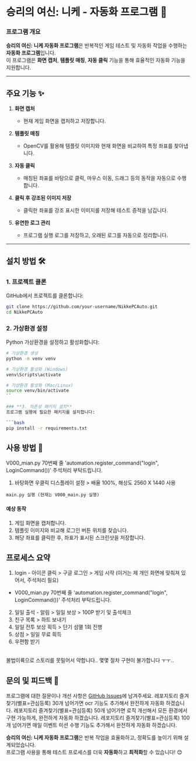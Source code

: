 # **승리의 여신: 니케 - 자동화 프로그램** 🚀

### **프로그램 개요**
**승리의 여신: 니케 자동화 프로그램**은 반복적인 게임 테스트 및 자동화 작업을 수행하는 **자동화 프로그램**입니다.  
이 프로그램은 **화면 캡처**, **템플릿 매칭**, **자동 클릭** 기능을 통해 효율적인 자동화 기능을 지원합니다.

---

## **주요 기능** ✨

1. **화면 캡처**  
   - 현재 게임 화면을 캡처하고 저장합니다.  

2. **템플릿 매칭**  
   - OpenCV를 활용해 템플릿 이미지와 현재 화면을 비교하여 특정 좌표를 찾아냅니다.  

3. **자동 클릭**  
   - 매칭된 좌표를 바탕으로 클릭, 마우스 이동, 드래그 등의 동작을 자동으로 수행합니다.  

4. **클릭 후 강조된 이미지 저장**  
   - 클릭한 좌표를 강조 표시한 이미지를 저장해 테스트 증적을 남깁니다.  

5. **유연한 로그 관리**  
   - 프로그램 실행 로그를 저장하고, 오래된 로그를 자동으로 정리합니다.  

---

## **설치 방법** 🛠️

### **1. 프로젝트 클론**
GitHub에서 프로젝트를 클론합니다:
```bash
git clone https://github.com/your-username/NikkePCAuto.git
cd NikkePCAuto
```

### **2. 가상환경 설정**  
Python 가상환경을 설정하고 활성화합니다:

```bash
# 가상환경 생성
python -m venv venv

# 가상환경 활성화 (Windows)
venv\Scripts\activate

# 가상환경 활성화 (Mac/Linux)
source venv/bin/activate
``

### **3. 의존성 패키지 설치**  
프로그램 실행에 필요한 패키지를 설치합니다:

```bash
pip install -r requirements.txt
```

## **사용 방법** 🚀
V000_mian.py 70번째 줄 'automation.register_command("login", LoginCommand())' 주석처리 부탁드립니다.
1. 바탕화면 우클릭 디스플레이 설정 > 배율 100%, 해상도 2560 X 1440 사용 
```
main.py 실행 (현재는 V000_main.py 실행)
```
#### **예상 동작**  
1. 게임 화면을 캡처합니다.  
2. 템플릿 이미지와 비교해 로그인 버튼 위치를 찾습니다.  
3. 해당 좌표를 클릭한 후, 좌표가 표시된 스크린샷을 저장합니다.  

## **프로세스 요약**  
1. login - 아이콘 클릭 > 구글 로그인 > 게임 시작 (이거는 제 개인 화면에 맞춰져 있어서, 주석처리 필요)
- V000_mian.py 70번째 줄 'automation.register_command("login", LoginCommand())' 주석처리 부탁드립니다.
2. 일일 출석 - 알림 > 일일 보상 > 100P 받기 및 출석체크
3. 친구 목록 > 하트 보내기
4. 일일 전투 보상 흭득 > 단기 섬멸 1회 진행
5. 상점 > 일일 무료 흭득
5. 우편함 받기
<br>
불법이륙으로 스토리를 못밀어서 약합니다.. 몇몇 절차 구현이 불가합니다 ㅜㅜ..

## **문의 및 피드백** 💬  
프로그램에 대한 질문이나 개선 사항은 [GitHub Issues](https://github.com/EazyNick/NikkePCAuto/issues)에 남겨주세요.
레포지토리 즐겨찾기(별표=관심등록) 30개 넘어가면 ocr 기능도 추가해서 완전하게 자동화 하겠습니다.
레포지토리 즐겨찾기(별표=관심등록) 50개 넘어가면 로직 개선해서 모든 환경에서 구현 가능하게, 완전하게 자동화 하겠습니다.
레포지토리 즐겨찾기(별표=관심등록) 100개 넘어가면 매일 이벤트 미션 수행 기능도 추가해서 완전하게 자동화 하겠습니다.

**승리의 여신: 니케 자동화 프로그램**은 반복 작업을 효율화하고, 정확도를 높이기 위해 설계되었습니다.  
프로그램 사용을 통해 테스트 프로세스를 더욱 **자동화**하고 **최적화**할 수 있습니다! 😊
